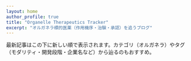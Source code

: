 ```yaml
---
layout: home
author_profile: true
title: "Organelle Therapeutics Tracker"
excerpt: "オルガネラ標的医薬（作用機序・治験・承認）を追うブログ"
---
```


最新記事はこの下に新しい順で表示されます。カテゴリ（オルガネラ）やタグ（モダリティ・開発段階・企業名など）から辿るのもおすすめ。
